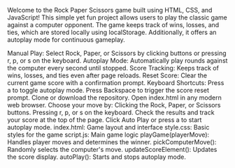 Welcome to the Rock Paper Scissors game built using HTML, CSS, and JavaScript! This simple yet fun project allows users to play the classic game against a computer opponent. The game keeps track of wins, losses, and ties, which are stored locally using localStorage. Additionally, it offers an autoplay mode for continuous gameplay.

Manual Play: Select Rock, Paper, or Scissors by clicking buttons or pressing r, p, or s on the keyboard.
Autoplay Mode: Automatically play rounds against the computer every second until stopped.
Score Tracking: Keeps track of wins, losses, and ties even after page reloads.
Reset Score: Clear the current game score with a confirmation prompt.
Keyboard Shortcuts:
Press a to toggle autoplay mode.
Press Backspace to trigger the score reset prompt.
Clone or download the repository.
Open index.html in any modern web browser.
Choose your move by:
Clicking the Rock, Paper, or Scissors buttons.
Pressing r, p, or s on the keyboard.
Check the results and track your score at the top of the page.
Click Auto Play or press a to start autoplay mode.
index.html: Game layout and interface
style.css: Basic styles for the game
script.js: Main game logic
playGame(playerMove): Handles player moves and determines the winner.
pickComputerMove(): Randomly selects the computer's move.
updateScoreElement(): Updates the score display.
autoPlay(): Starts and stops autoplay mode.
